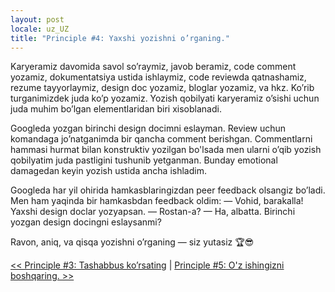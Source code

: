 ```yaml
---
layout: post
locale: uz_UZ
title: "Principle #4: Yaxshi yozishni o’rganing."
---
```


Karyeramiz davomida savol so’raymiz, javob beramiz, code comment yozamiz, dokumentatsiya ustida ishlaymiz, code reviewda
qatnashamiz, rezume tayyorlaymiz, design doc yozamiz, bloglar yozamiz, va hkz. Ko’rib turganimizdek juda ko’p yozamiz.
Yozish qobilyati karyeramiz o’sishi uchun juda muhim bo’lgan elementlaridan biri xisoblanadi.

Googleda yozgan birinchi design docimni eslayman. Review uchun komandaga jo’natganimda bir qancha comment berishgan.
Commentlarni hammasi hurmat bilan konstruktiv yozilgan bo'lsada men ularni o’qib yozish qobilyatim juda pastligini
tushunib yetganman. Bunday emotional damagedan keyin yozish ustida ancha ishladim.

Googleda har yil ohirida hamkasblaringizdan peer feedback olsangiz bo’ladi. Men ham yaqinda bir hamkasbdan feedback
oldim:
— Vohid, barakalla! Yaxshi design doclar yozyapsan.
— Rostan-a?
— Ha, albatta. Birinchi yozgan design docingni eslaysanmi?

Ravon, aniq, va qisqa yozishni o’rganing — siz yutasiz 🏆😎

[<< Principle #3: Tashabbus ko’rsating](/2024/01/27/principle-3-tashabbus-korsating.html) | [Principle #5: O'z ishingizni boshqaring. >>](/2024/01/29/principle-5-oz-ishingizni-boshqaring.html)
